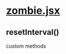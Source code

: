 

<!-- Start components/zombie.jsx -->

# [zombie.jsx](zombie.jsx)

## resetInterval()

custom methods

<!-- End components/zombie.jsx -->

